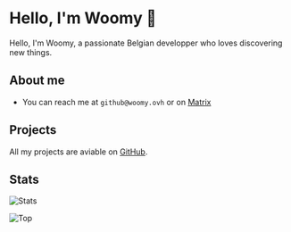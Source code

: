 # Hello, I'm Woomy 👋

Hello, I'm Woomy, a passionate Belgian developper who loves discovering new things.

## About me

- You can reach me at `github@woomy.ovh` or on [Matrix](https://matrix.to/#/@woomy4680-exe:matrix.org)

## Projects

All my projects are aviable on [GitHub](https://github.com/Woomy4680-exe?tab=repositories).

## Stats

![Stats](https://github-readme-stats.vercel.app/api?username=Woomy4680-exe&show_icons=true&theme=cobalt)

![Top](https://github-readme-stats.vercel.app/api/top-langs/?username=Woomy4680-exe&layout=compact&excluse_repo=dotfiles-calculate-server&exclude_repo=dotfiles-laptop)

